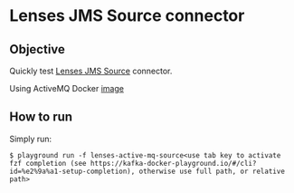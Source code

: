 # Lenses JMS Source connector



## Objective

Quickly test [Lenses JMS Source](https://docs.lenses.io/3.0/connectors/source/jms.html#activemq-setup) connector.

Using ActiveMQ Docker [image](https://hub.docker.com/r/rmohr/activemq/)

## How to run

Simply run:

```
$ playground run -f lenses-active-mq-source<use tab key to activate fzf completion (see https://kafka-docker-playground.io/#/cli?id=%e2%9a%a1-setup-completion), otherwise use full path, or relative path>
```
